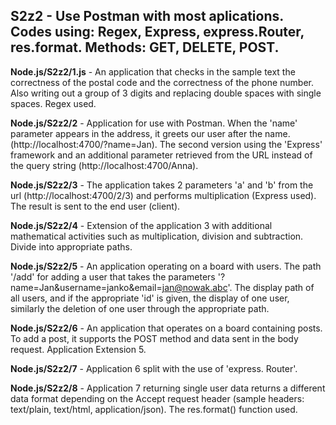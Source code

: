 ## S2z2 - Use Postman with most aplications. Codes using: Regex, Express, express.Router, res.format. Methods: GET, DELETE, POST.

**Node.js/S2z2/1.js** - An application that checks in the sample text the correctness of the postal code and the correctness of the phone number. Also writing out a group of 3 digits and replacing double spaces with single spaces. Regex used.

**Node.js/S2z2/2** - Application for use with Postman. When the 'name' parameter appears in the address, it greets our user after the name. (http://localhost:4700/?name=Jan). The second version using the 'Express' framework and an additional parameter retrieved from the URL instead of the query string (http://localhost:4700/Anna).

**Node.js/S2z2/3** - The application takes 2 parameters 'a' and 'b' from the url (http://localhost:4700/2/3) and performs multiplication (Express used). The result is sent to the end user (client). 

**Node.js/S2z2/4** - Extension of the application 3 with additional mathematical activities such as multiplication, division and subtraction. Divide into appropriate paths.

**Node.js/S2z2/5** - An application operating on a board with users. The path '/add' for adding a user that takes the parameters '?name=Jan&username=janko&email=jan@nowak.abc'. The display path of all users, and if the appropriate 'id' is given, the display of one user, similarly the deletion of one user through the appropriate path.

**Node.js/S2z2/6** - An application that operates on a board containing posts. To add a post, it supports the POST method and data sent in the body request. Application Extension 5.

**Node.js/S2z2/7** - Application 6 split with the use of 'express. Router'.

**Node.js/S2z2/8** - Application 7 returning single user data returns a different data format depending on the Accept request header (sample headers: text/plain, text/html, application/json). The res.format() function used.
